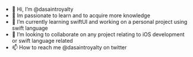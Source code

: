 - 👋 Hi, I’m @dasaintroyalty
- 👀 Im passionate to learn and to acquire more knowledge
- 🌱 I’m currently learning swiftUI and working on a personal project using swift language 
- 💞️ I’m looking to collaborate on any project relating to iOS development or swift language related 
- 📫 How to reach me @dasaintroyalty on twitter

<!---
dasaintroyalty/dasaintroyalty is a ✨ special ✨ repository because its `README.md` (this file) appears on your GitHub profile.
You can click the Preview link to take a look at your changes.
--->
